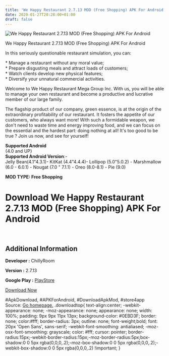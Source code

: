 ```yaml
---
title: 'We Happy Restaurant 2.7.13 MOD (Free Shopping) APK For Android'
date: 2020-01-27T20:28:00+01:00
draft: false
---
```


![We Happy Restaurant 2.7.13 MOD (Free Shopping) APK For Android](https://i2.wp.com/apkhome.net/wp-content/uploads/2020/01/We-Happy-Restaurant-2.7.13-MOD-Free-Shopping.png "We Happy Restaurant 2.7.13 MOD (Free Shopping) APK For Android")

  

We Happy Restaurant 2.7.13 MOD (Free Shopping) APK For Android

In this seriously questionable restaurant simulation, you can:

\* Manage a restaurant without any moral value;  
\* Prepare disgusting meals and attract loads of customers;  
\* Watch clients develop new physical features;  
\* Diversify your unnatural commercial activities.

Welcome to We Happy Restaurant Mega Group Inc. With us, you will be able to manage your own restaurant and become a productive and lucrative member of our large family.

The flagship product of our company, green essence, is at the origin of the extraordinary profitability of our restaurant. It fosters the appetite of our customers, who always want more! With such a formidable weapon, we don't need to waste time and energy improving food, and we can focus on the essential and the hardest part: doing nothing at all! It's too good to be true ? Join us now, and see for yourself!

**Supported Android**  
{4.0 and UP}  
**Supported Android Version**:-  
Jelly Bean(4.1"4.3.1)- KitKat (4.4"4.4.4)- Lollipop (5.0"5.0.2) - Marshmallow (6.0 - 6.0.1) - Nougat (7.0 " 7.1.1) - Oreo (8.0-8.1) - Pie (9.0)

**MOD TYPE: Free Shopping**

Download We Happy Restaurant 2.7.13 MOD (Free Shopping) APK For Android
=======================================================================

 

Additional Information
----------------------

**Developer :** ChillyRoom

**Version :** 2.7.13

**Google Play :** [PlayStore](https://play.google.com/store/apps/details?id=com.chillyroom.happy)

  

[Download Now](https://store4app.co/post/we-happy-restaurant-2-7-13-mod-free-shopping-apk-for-android_1580145950)

  
#ApkDownload, #APKForAndroid, #DownloadApkMod, #store4app  
Source: [Go homepage.](https://store4app.co/post/we-happy-restaurant-2-7-13-mod-free-shopping-apk-for-android_1580145950) .downloadtop{ text-align:center; -webkit-appearance: none; -moz-appearance: none; appearance: none; width: 100%; padding: 9px 9px 11px 13px; background-color: #0EBD3F; border: none; color:#fff; border-radius: 3px; outline: none; font-weight;bold; font: 20px 'Open Sans', sans-serif; -webkit-font-smoothing: antialiased; -moz-osx-font-smoothing: grayscale; color: #fff; cursor: pointer; border-radius:15px;-webkit-border-radius:15px;-moz-border-radius:5px;box-shadow:0 0 5px rgba(0,0,0,.2);-moz-box-shadow:0 0 5px rgba(0,0,0,.2);-webkit-box-shadow:0 0 5px rgba(0,0,0,.2) !important; }